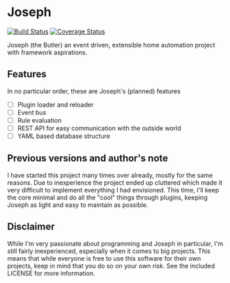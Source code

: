 # Joseph

[![Build Status](https://travis-ci.org/NiekKeijzer/Joseph.svg?branch=master)](https://travis-ci.org/NiekKeijzer/Joseph)
[![Coverage Status](https://coveralls.io/repos/github/NiekKeijzer/Joseph/badge.svg?branch=master)](https://coveralls.io/github/NiekKeijzer/Joseph?branch=master)

Joseph (the Butler) an event driven, extensible home automation project with framework aspirations. 

## Features

In no particular order, these are Joseph's (planned) features

- [ ] Plugin loader and reloader
- [ ] Event bus
- [ ] Rule evaluation
- [ ] REST API for easy communication with the outside world
- [ ] YAML based database structure

## Previous versions and author's note

I have started this project many times over already, mostly for the same reasons. Due to inexperience the project ended up cluttered which made it very difficult to implement everything I had envisioned. This time, I'll keep the core minimal and do all the "cool" things through plugins, keeping Joseph as light and easy to maintain as possible. 

## Disclaimer

While I'm very passionate about programming and Joseph in particular, I'm still fairly inexperienced, especially when it comes to big projects. This means that while everyone is free to use this software for their own projects, keep in mind that you do so on your own risk. See the included LICENSE for more information.

